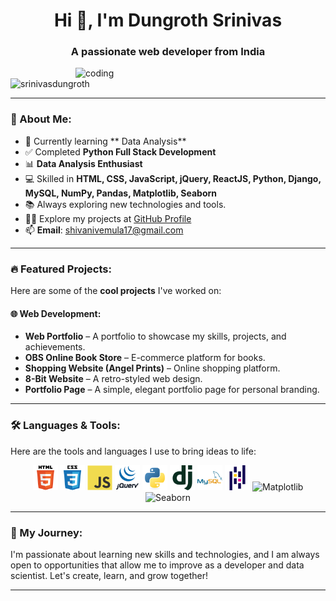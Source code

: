 <h1 align="center">Hi 👋, I'm Dungroth Srinivas</h1>
<h3 align="center">A passionate web developer from India</h3>

<img  align="right" alt="coding" width="400"  src="https://camo.githubusercontent.com/7de37139d0b4c1ce40865e799b446c0e963a3dd8fb68d239707237c40604fa3d/68747470733a2f2f63646e2e6472696262626c652e636f6d2f75736572732f3733303730332f73637265656e73686f74732f363538313234332f6176656e746f2e676966">

<p align="left"> <img src="https://komarev.com/ghpvc/?username=srinivasdungroth&label=Profile%20views&color=0e75b6&style=flat" alt="srinivasdungroth" /> </p>

---

### 🚀 About Me:
- 🌱 Currently learning ** Data Analysis**  
- ✅ Completed **Python Full Stack Development**  
- 📊 **Data Analysis Enthusiast**  
- 💻 Skilled in **HTML, CSS, JavaScript, jQuery, ReactJS, Python, Django, MySQL, NumPy, Pandas, Matplotlib, Seaborn**  
- 📚 Always exploring new technologies and tools.  
- 👨‍💻 Explore my projects at [GitHub Profile](https://github.com/srinivasdungroth)  
- 📫 **Email**: [shivanivemula17@gmail.com](mailto:dungrothsreenivas143@gmail.com)  

---

### 🔥 Featured Projects:
Here are some of the **cool projects** I've worked on:

#### **🌐 Web Development:**
- **Web Portfolio** – A portfolio to showcase my skills, projects, and achievements.  
- **OBS Online Book Store** – E-commerce platform for books.  
- **Shopping Website (Angel Prints)** – Online shopping platform.  
- **8-Bit Website** – A retro-styled web design.
- **Portfolio Page** – A simple, elegant portfolio page for personal branding.

---

### 🛠️ Languages & Tools:
Here are the tools and languages I use to bring ideas to life:

<p align="center">
  <img src="https://raw.githubusercontent.com/devicons/devicon/master/icons/html5/html5-original-wordmark.svg" alt="HTML5" width="40" height="40"/>  
  <img src="https://raw.githubusercontent.com/devicons/devicon/master/icons/css3/css3-original-wordmark.svg" alt="CSS3" width="40" height="40"/>  
  <img src="https://raw.githubusercontent.com/devicons/devicon/master/icons/javascript/javascript-original.svg" alt="JavaScript" width="40" height="40"/>  
  <img src="https://raw.githubusercontent.com/devicons/devicon/master/icons/jquery/jquery-original-wordmark.svg" alt="jQuery" width="40" height="40"/>  
  <img src="https://raw.githubusercontent.com/devicons/devicon/master/icons/python/python-original.svg" alt="Python" width="40" height="40"/>  
  <img src="https://raw.githubusercontent.com/devicons/devicon/master/icons/django/django-plain.svg" alt="Django" width="40" height="40"/>  
  <img src="https://raw.githubusercontent.com/devicons/devicon/master/icons/mysql/mysql-original-wordmark.svg" alt="MySQL" width="40" height="40"/>  
  <img src="https://raw.githubusercontent.com/devicons/devicon/2ae2a900d2f041da66e950e4d48052658d850630/icons/pandas/pandas-original.svg" alt="Pandas" width="40" height="40"/>  
  <img src="https://upload.wikimedia.org/wikipedia/commons/8/84/Matplotlib_icon.svg" alt="Matplotlib" width="40" height="40"/>  
  <img src="https://seaborn.pydata.org/_images/logo-mark-lightbg.svg" alt="Seaborn" width="40" height="40"/>  
</p>



---

### 💬 My Journey:
I'm passionate about learning new skills and technologies, and I am always open to opportunities that allow me to improve as a developer and data scientist. Let's create, learn, and grow together!

---

